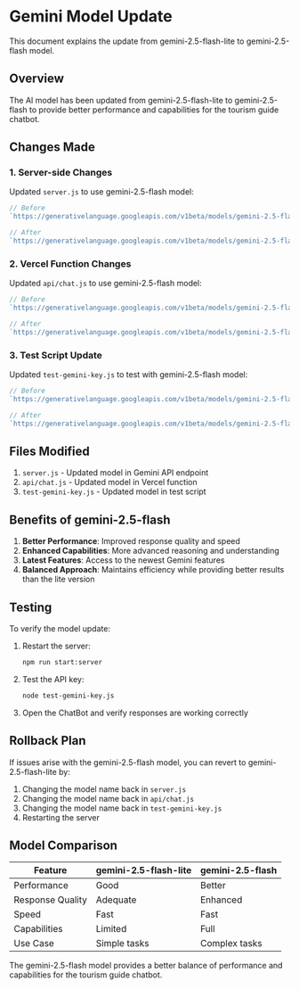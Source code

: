 # Gemini Model Update

This document explains the update from gemini-2.5-flash-lite to gemini-2.5-flash model.

## Overview

The AI model has been updated from gemini-2.5-flash-lite to gemini-2.5-flash to provide better performance and capabilities for the tourism guide chatbot.

## Changes Made

### 1. Server-side Changes

Updated `server.js` to use gemini-2.5-flash model:
```javascript
// Before
`https://generativelanguage.googleapis.com/v1beta/models/gemini-2.5-flash-lite:generateContent?key=${process.env.GEMINI_API_KEY}`

// After
`https://generativelanguage.googleapis.com/v1beta/models/gemini-2.5-flash:generateContent?key=${process.env.GEMINI_API_KEY}`
```

### 2. Vercel Function Changes

Updated `api/chat.js` to use gemini-2.5-flash model:
```javascript
// Before
`https://generativelanguage.googleapis.com/v1beta/models/gemini-2.5-flash-lite:generateContent?key=${process.env.GEMINI_API_KEY}`

// After
`https://generativelanguage.googleapis.com/v1beta/models/gemini-2.5-flash:generateContent?key=${process.env.GEMINI_API_KEY}`
```

### 3. Test Script Update

Updated `test-gemini-key.js` to test with gemini-2.5-flash model:
```javascript
// Before
`https://generativelanguage.googleapis.com/v1beta/models/gemini-2.5-flash-lite:generateContent?key=${API_KEY}`

// After
`https://generativelanguage.googleapis.com/v1beta/models/gemini-2.5-flash:generateContent?key=${API_KEY}`
```

## Files Modified

1. `server.js` - Updated model in Gemini API endpoint
2. `api/chat.js` - Updated model in Vercel function
3. `test-gemini-key.js` - Updated model in test script

## Benefits of gemini-2.5-flash

1. **Better Performance**: Improved response quality and speed
2. **Enhanced Capabilities**: More advanced reasoning and understanding
3. **Latest Features**: Access to the newest Gemini features
4. **Balanced Approach**: Maintains efficiency while providing better results than the lite version

## Testing

To verify the model update:

1. Restart the server:
   ```bash
   npm run start:server
   ```

2. Test the API key:
   ```bash
   node test-gemini-key.js
   ```

3. Open the ChatBot and verify responses are working correctly

## Rollback Plan

If issues arise with the gemini-2.5-flash model, you can revert to gemini-2.5-flash-lite by:

1. Changing the model name back in `server.js`
2. Changing the model name back in `api/chat.js`
3. Changing the model name back in `test-gemini-key.js`
4. Restarting the server

## Model Comparison

| Feature | gemini-2.5-flash-lite | gemini-2.5-flash |
|---------|----------------------|------------------|
| Performance | Good | Better |
| Response Quality | Adequate | Enhanced |
| Speed | Fast | Fast |
| Capabilities | Limited | Full |
| Use Case | Simple tasks | Complex tasks |

The gemini-2.5-flash model provides a better balance of performance and capabilities for the tourism guide chatbot.